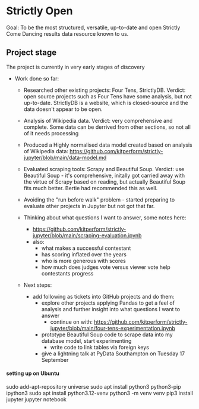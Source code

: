 # Strictly Open

Goal: To be the most structured, versatile, up-to-date and open Strictly Come Dancing results data resource known to us.

## Project stage

The project is currently in very early stages of discovery

- Work done so far:
  - Researched other existing projects: Four Tens, StrictlyDB. Verdict: open source projects such as Four Tens have some analysis, but not up-to-date. StrictlyDB is a website, which is closed-source and the data doesn't appear to be open.
  - Analysis of Wikipedia data. Verdict: very comprehensive and complete. Some data can be derrived from other sections, so not all of it needs processing
  - Produced a Highly normalised data model created based on analysis of Wikipedia data: https://github.com/kitperform/strictly-jupyter/blob/main/data-model.md
  - Evaluated scraping tools: Scrapy and Beautiful Soup. Verdict: use Beautiful Soup - it's comprehensive, initally got carried away with the virtue of Scrapy based on reading, but actually Beautiful Soup fits much better. Bertie had recommended this as well.
  - Avoiding the "run before walk" problem - started preparing to evaluate other projects in Jupyter but not got that far.
  - Thinking about what questions I want to answer, some notes here:
    - https://github.com/kitperform/strictly-jupyter/blob/main/scraping-evaluation.ipynb
    - also:
      - what makes a successful contestant
      - has scoring inflated over the years
      - who is more generous with scores
      - how much does judges vote versus viewer vote help contestants progress

  - Next steps:
    - add following as tickets into GitHub projects and do them: 
      - explore other projects applying Pandas to get a feel of analysis and further insight into what questions I want to answer
        - continue on with: https://github.com/kitperform/strictly-jupyter/blob/main/four-tens-experimentation.ipynb
      - prototype Beautiful Soup code to scrape data into my database model, start experimenting
        - write code to link tables via foreign keys
      - give a lightning talk at PyData Southampton on Tuesday 17 September



#### setting up on Ubuntu

sudo add-apt-repository universe
sudo apt install python3 python3-pip ipython3
sudo apt install python3.12-venv
python3 -m venv venv
pip3 install jupyter
jupyter notebook
